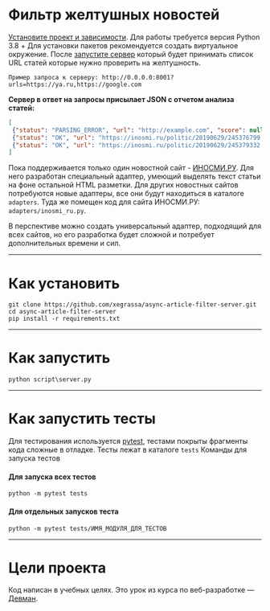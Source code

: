 # Фильтр желтушных новостей

[Установите проект и зависимости](#как-установить).
Для работы требуется версия Python 3.8 +
Для установки пакетов рекомендуется создать виртуальное окружение.
После [запустите сервер](#как-запустить) который будет принимать список URL статей которые нужно проверить на желтушность.

```Пример запроса к серверу: http://0.0.0.0:8001?urls=https://ya.ru,https://google.com```

**Сервер в ответ на запросы присылает JSON с отчетом анализа статей:**
```json
[
 {"status": "PARSING_ERROR", "url": "http://example.com", "score": null, "words_count": null},
 {"status": "OK", "url": "https://inosmi.ru/politic/20190629/245376799.html", "score": 0.39, "words_count": 5452},
 {"status": "OK", "url": "https://inosmi.ru/politic/20190629/245379332.html", "score": 0.54, "words_count": 9727}
]
```
Пока поддерживается только один новостной сайт - [ИНОСМИ.РУ](https://inosmi.ru/). Для него разработан специальный адаптер, умеющий выделять текст статьи на фоне остальной HTML разметки. Для других новостных сайтов потребуются новые адаптеры, все они будут находиться в каталоге `adapters`. Туда же помещен код для сайта ИНОСМИ.РУ: `adapters/inosmi_ru.py`.

В перспективе можно создать универсальный адаптер, подходящий для всех сайтов, но его разработка будет сложной и потребует дополнительных времени и сил.
***
# Как установить
```
git clone https://github.com/xegrassa/async-article-filter-server.git
cd async-article-filter-server
pip install -r requirements.txt
```
***
# Как запустить

```python3
python script\server.py
```
***
# Как запустить тесты

Для тестирования используется [pytest](https://docs.pytest.org/en/latest/), тестами покрыты фрагменты кода сложные
в отладке. Тесты лежат в каталоге `tests` Команды для запуска тестов

#### Для запуска всех тестов
```
python -m pytest tests
```

#### Для отдельных запусков теста
```
python -m pytest tests/ИМЯ_МОДУЛЯ_ДЛЯ_ТЕСТОВ
```
***
# Цели проекта

Код написан в учебных целях. Это урок из курса по веб-разработке — [Девман](https://dvmn.org).
